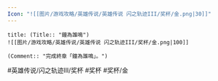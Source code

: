 ```yaml
---
Icon: "![[图片/游戏攻略/英雄传说/英雄传说 闪之轨迹III/奖杯/金.png|30]]"
---
```

```ad-ed-sen-3-gold
title: (Title:: "鐘為誰鳴")
![[图片/游戏攻略/英雄传说/英雄传说 闪之轨迹III/奖杯/金.png|100]]

(Comment:: "完成終章「鐘為誰鳴」。")
```

#英雄传说/闪之轨迹III/奖杯  #奖杯 #奖杯/金